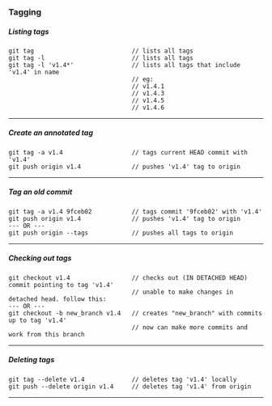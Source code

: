 ### Tagging


##### Listing tags

```
git tag                           // lists all tags
git tag -l                        // lists all tags
git tag -l 'v1.4*'                // lists all tags that include 'v1.4' in name
                                  // eg:
                                  // v1.4.1
                                  // v1.4.3
                                  // v1.4.5
                                  // v1.4.6

```
----------------------------------------------------------------------------------------------
##### Create an annotated tag

```
git tag -a v1.4                   // tags current HEAD commit with 'v1.4'
git push origin v1.4              // pushes 'v1.4' tag to origin

```
----------------------------------------------------------------------------------------------
##### Tag an old commit

```
git tag -a v1.4 9fceb02           // tags commit '9fceb02' with 'v1.4'
git push origin v1.4              // pushes 'v1.4' tag to origin
--- OR ---
git push origin --tags            // pushes all tags to origin

```
----------------------------------------------------------------------------------------------
##### Checking out tags

```
git checkout v1.4                 // checks out (IN DETACHED HEAD) commit pointing to tag 'v1.4'
                                  // unable to make changes in detached head. follow this:
--- OR ---
git checkout -b new_branch v1.4   // creates "new_branch" with commits up to tag 'v1.4'
                                  // now can make more commits and work from this branch

```
----------------------------------------------------------------------------------------------
##### Deleting tags

```
git tag --delete v1.4             // deletes tag 'v1.4' locally
git push --delete origin v1.4     // deletes tag 'v1.4' from origin

```
----------------------------------------------------------------------------------------------

